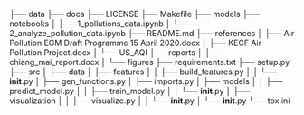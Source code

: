 ├── data
├── docs
├── LICENSE
├── Makefile
├── models
├── notebooks
│   ├── 1_pollutions_data.ipynb
│   └── 2_analyze_pollution_data.ipynb
├── README.md
├── references
│   ├── Air Pollution EGM Draft Programme 15 April 2020.docx
│   ├── KECF Air Pollution Project.docx
│   └── US_AQI
├── reports
│   ├── chiang_mai_report.docx
│   └── figures
├── requirements.txt
├── setup.py
├── src
│   ├── data
│   ├── features
│   │   ├── build_features.py
│   │   └── __init__.py
│   ├── gen_functions.py
│   ├── imports.py
│   ├── models
│   │   ├── predict_model.py
│   │   ├── train_model.py
│   │   └── __init__.py
│   ├── visualization
│   │   ├── visualize.py
│   │   └── __init__.py
│   └── __init__.py
└── tox.ini
